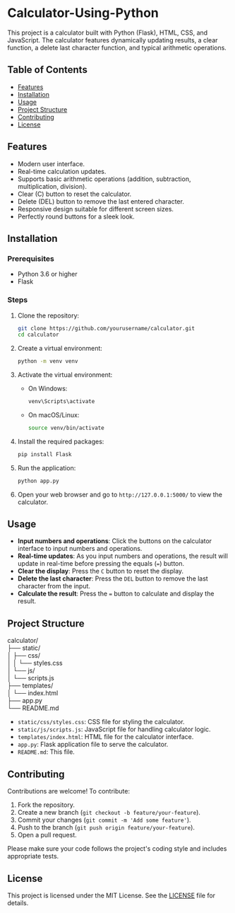 # Calculator-Using-Python

This project is a calculator built with Python (Flask), HTML, CSS, and JavaScript. The calculator features dynamically updating results, a clear function, a delete last character function, and typical arithmetic operations.

## Table of Contents

- [Features](#features)
- [Installation](#installation)
- [Usage](#usage)
- [Project Structure](#project-structure)
- [Contributing](#contributing)
- [License](#license)

## Features

- Modern user interface.
- Real-time calculation updates.
- Supports basic arithmetic operations (addition, subtraction, multiplication, division).
- Clear (C) button to reset the calculator.
- Delete (DEL) button to remove the last entered character.
- Responsive design suitable for different screen sizes.
- Perfectly round buttons for a sleek look.

## Installation

### Prerequisites

- Python 3.6 or higher
- Flask

### Steps

1. Clone the repository:
    ```sh
    git clone https://github.com/yourusername/calculator.git
    cd calculator
    ```

2. Create a virtual environment:
    ```sh
    python -m venv venv
    ```

3. Activate the virtual environment:
    - On Windows:
        ```sh
        venv\Scripts\activate
        ```
    - On macOS/Linux:
        ```sh
        source venv/bin/activate
        ```

4. Install the required packages:
    ```sh
    pip install Flask
    ```

5. Run the application:
    ```sh
    python app.py
    ```

6. Open your web browser and go to `http://127.0.0.1:5000/` to view the calculator.

## Usage

- **Input numbers and operations**: Click the buttons on the calculator interface to input numbers and operations.
- **Real-time updates**: As you input numbers and operations, the result will update in real-time before pressing the equals (`=`) button.
- **Clear the display**: Press the `C` button to reset the display.
- **Delete the last character**: Press the `DEL` button to remove the last character from the input.
- **Calculate the result**: Press the `=` button to calculate and display the result.

## Project Structure

calculator/<br />
├── static/<br />
│ ├── css/<br />
│ │ └── styles.css<br />
│ └── js/<br />
│ └── scripts.js<br />
├── templates/<br />
│ └── index.html<br />
├── app.py<br />
└── README.md<br />


- `static/css/styles.css`: CSS file for styling the calculator.
- `static/js/scripts.js`: JavaScript file for handling calculator logic.
- `templates/index.html`: HTML file for the calculator interface.
- `app.py`: Flask application file to serve the calculator.
- `README.md`: This file.

## Contributing

Contributions are welcome! To contribute:

1. Fork the repository.
2. Create a new branch (`git checkout -b feature/your-feature`).
3. Commit your changes (`git commit -m 'Add some feature'`).
4. Push to the branch (`git push origin feature/your-feature`).
5. Open a pull request.

Please make sure your code follows the project's coding style and includes appropriate tests.

## License

This project is licensed under the MIT License. See the [LICENSE](LICENSE) file for details.
